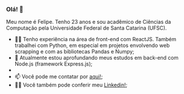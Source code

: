 ### Olá! 👋

Meu nome é Felipe. Tenho 23 anos e sou acadêmico de Ciências da Computação pela Universidade Federal de Santa Catarina (UFSC). 

- 👨‍💻 Tenho experiência na área de front-end com ReactJS. Também trabalhei com Python, em especial em projetos envolvendo web scrapping e com as bibliotecas Pandas e Numpy;
- 🌱 Atualmente estou aprofundando meus estudos em back-end com Node.js (framework Express.js);
- 
- 📫 Você pode me contatar por [aqui!](mailto:ofelipegoulart@gmail.com);
- 🧑‍💼 Você também pode conferir meu [Linkedin!](https://linkedin.com/felipe-souza-goulart/);
